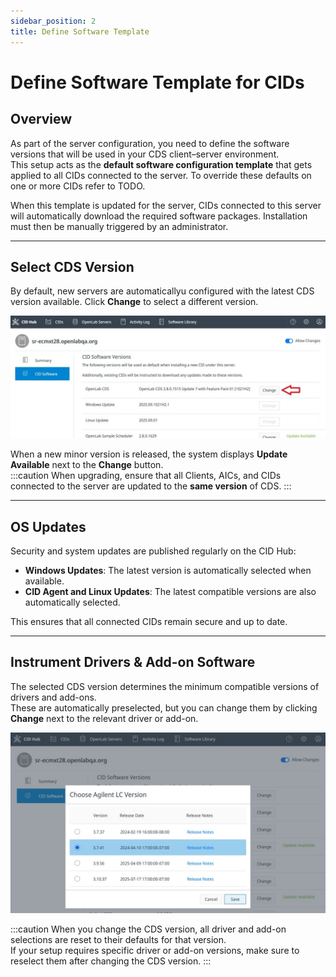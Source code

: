 ```yaml
---
sidebar_position: 2
title: Define Software Template
---
```


# Define Software Template for CIDs

## Overview
As part of the server configuration, you need to define the software versions that will be used in your CDS client–server environment.  
This setup acts as the **default software configuration template** that gets applied to all CIDs connected to the server. To override these defaults on one or more CIDs refer to TODO.

When this template is updated for the server, CIDs connected to this server will automatically download the required software packages. Installation must then be manually triggered by an administrator.

---

## Select CDS Version
By default, new servers are automaticallyu configured with the latest CDS version available.
Click **Change** to select a different version.

![Select CDS](./img/select-cds.jpg)

When a new minor version is released, the system displays **Update Available** next to the **Change** button.  
:::caution
When upgrading, ensure that all Clients, AICs, and CIDs connected to the server are updated to the **same version** of CDS.
:::

---

## OS Updates
Security and system updates are published regularly on the CID Hub:  

- **Windows Updates**: The latest version is automatically selected when available.  
- **CID Agent and Linux Updates**: The latest compatible versions are also automatically selected.  

This ensures that all connected CIDs remain secure and up to date.

---

## Instrument Drivers & Add-on Software
The selected CDS version determines the minimum compatible versions of drivers and add-ons.  
These are automatically preselected, but you can change them by clicking **Change** next to the relevant driver or add-on.

![Select Drivers](./img/select-drivers.jpg)

:::caution
When you change the CDS version, all driver and add-on selections are reset to their defaults for that version.  
If your setup requires specific driver or add-on versions, make sure to reselect them after changing the CDS version.
:::
